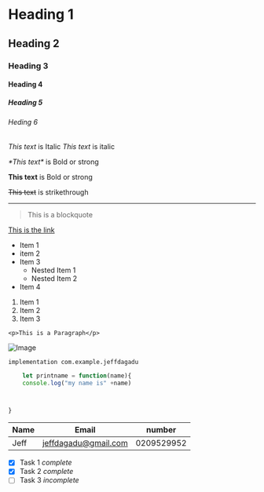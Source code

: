 <!--Headings-->
# Heading 1
## Heading 2
### Heading 3
#### Heading 4
##### Heading 5
###### Heding 6

<!--Italics  -->
*This text* is Italic <!-- OR -->
_This text_ is italic

<!--Strong  -->
*\*This text\** is Bold or strong
<!-- OR -->
__This text__ is Bold or strong

<!-- StrikeThrough -->
~~This text~~ is strikethrough

<!-- Horizontal Rule -->
___

<!-- Blockquote -->

> This is a blockquote

<!-- Links -->
[This is the link ](http://www.youtube.com "YouTube")

<!-- Unordered List -->
* Item 1
* item 2
* Item 3
    * Nested Item 1
    * Nested Item 2
* Item 4

<!-- Ordered List -->
1. Item 1
1. Item 2
1. Item 3

<!-- Inline Code Block -->
`<p>This is a Paragraph</p>`

<!-- Images -->
![Image](https://markdown-here.com/img/icon256.png "Markdown icon")

<!-- Github Markdown -->

<!-- Codeblocks -->
```
implementation com.example.jeffdagadu
```

```javascript
    let printname = function(name){
    console.log("my name is" +name)



}
```

<!-- Tables -->
| Name | Email | number |
| ---- | ----- |------  |
| Jeff |jeffdagadu@gmail.com|0209529952|

<!-- Task Lists -->
* [x] Task 1 *complete*
* [x] Task 2 *complete*
* [ ] Task 3 *incomplete*